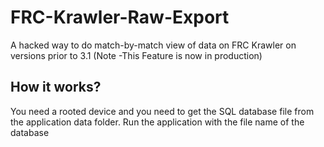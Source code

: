 # FRC-Krawler-Raw-Export
A hacked way to do match-by-match view of data on FRC Krawler on versions prior to 3.1 (Note -This Feature is now in production)

## How it works?
You need a rooted device and you need to get the SQL database file from the application data folder. Run the application with the file name of the database
